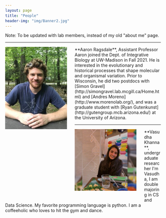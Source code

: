 ```yaml
---
layout: page
title: "People"
header-img: "img/Banner2.jpg"
---
```


Note: To be updated with lab members, instead of my old "about me" page.

___

<div style="float: left; padding-right: 25px; padding-bottom: 25px">
	<a href="http://apragsdale.github.io/img/aaron-ragsdale.jpg"><img src="/img/aaron-ragsdale.jpg" width="200" alt="Aaron Ragsdale" onclick="_gaq.push(['_trackEvent', 'IMGs', 'Image', 'Ironman']);" /></a>
</div>
**Aaron Ragsdale**, Assistant Professor  
Aaron joined the Dept. of Integrative Biology at UW-Madison in Fall 2021. He is
interested in the evolutionary and historical processes that shape molecular
and organismal variation. Prior to Wisconsin, he did two postdocs with [Simon
Gravel](http://simongravel.lab.mcgill.ca/Home.html) and [Andres
Moreno](http://www.morenolab.org/), and was a graduate student with [Ryan
Gutenkunst](http://gutengroup.mcb.arizona.edu/) at the University of Arizona.

---

<div style="float: left; padding-right:25px; padding-bottom: 25px">
    <a href="httep://apragsdale.github.io/img/vasudha-khanna.jpg"><img src="/img/vasudha-khanna.jpg" width="200" alt="Vasudha Khanna" onclick="_gaq.push(['_trackEvent', 'IMGs', 'Image', 'Ironman']);" /></a>
</div>
**Vasudha Khanna**, undergraduate researcher  
I'm Vasudha, I am double majoring in CS and Data Science. My favorite programming
language is python. I am a coffeeholic who loves to hit the gym and dance.

